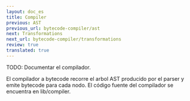 ```yaml
---
layout: doc_es
title: Compiler
previous: AST
previous_url: bytecode-compiler/ast
next: Transformations
next_url: bytecode-compiler/transformations
review: true
translated: true
---
```


TODO: Documentar el compilador.

El compilador a bytecode recorre el arbol AST producido por el parser
y emite bytecode para cada nodo. El código fuente del compilador se
encuentra en lib/compiler.

